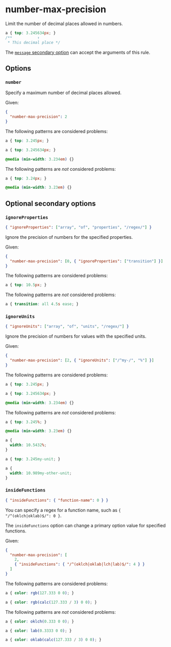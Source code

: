 # number-max-precision

Limit the number of decimal places allowed in numbers.

<!-- prettier-ignore -->
```css
a { top: 3.245634px; }
/**           ↑
 * This decimal place */
```

The [`message` secondary option](../../../docs/user-guide/configure.md#message) can accept the arguments of this rule.

## Options

### `number`

Specify a maximum number of decimal places allowed.

Given:

```json
{
  "number-max-precision": 2
}
```

The following patterns are considered problems:

<!-- prettier-ignore -->
```css
a { top: 3.245px; }
```

<!-- prettier-ignore -->
```css
a { top: 3.245634px; }
```

<!-- prettier-ignore -->
```css
@media (min-width: 3.234em) {}
```

The following patterns are _not_ considered problems:

<!-- prettier-ignore -->
```css
a { top: 3.24px; }
```

<!-- prettier-ignore -->
```css
@media (min-width: 3.23em) {}
```

## Optional secondary options

### `ignoreProperties`

```json
{ "ignoreProperties": ["array", "of", "properties", "/regex/"] }
```

Ignore the precision of numbers for the specified properties.

Given:

```json
{
  "number-max-precision": [0, { "ignoreProperties": ["transition"] }]
}
```

The following patterns are considered problems:

<!-- prettier-ignore -->
```css
a { top: 10.5px; }
```

The following patterns are _not_ considered problems:

<!-- prettier-ignore -->
```css
a { transition: all 4.5s ease; }
```

### `ignoreUnits`

```json
{ "ignoreUnits": ["array", "of", "units", "/regex/"] }
```

Ignore the precision of numbers for values with the specified units.

Given:

```json
{
  "number-max-precision": [2, { "ignoreUnits": ["/^my-/", "%"] }]
}
```

The following patterns are considered problems:

<!-- prettier-ignore -->
```css
a { top: 3.245px; }
```

<!-- prettier-ignore -->
```css
a { top: 3.245634px; }
```

<!-- prettier-ignore -->
```css
@media (min-width: 3.234em) {}
```

The following patterns are _not_ considered problems:

<!-- prettier-ignore -->
```css
a { top: 3.245%; }
```

<!-- prettier-ignore -->
```css
@media (min-width: 3.23em) {}
```

<!-- prettier-ignore -->
```css
a {
  width: 10.5432%;
}
```

<!-- prettier-ignore -->
```css
a { top: 3.245my-unit; }
```

<!-- prettier-ignore -->
```css
a {
  width: 10.989my-other-unit;
}
```

### `insideFunctions`

```json
{ "insideFunctions": { "function-name": 0 } }
```

You can specify a regex for a function name, such as `{ "/^(oklch|oklab)$/": 0 }`.

The `insideFunctions` option can change a primary option value for specified functions.

Given:

```json
{
  "number-max-precision": [
    2,
    { "insideFunctions": { "/^(oklch|oklab|lch|lab)$/": 4 } }
  ]
}
```

The following patterns are considered problems:

<!-- prettier-ignore -->
```css
a { color: rgb(127.333 0 0); }
```

<!-- prettier-ignore -->
```css
a { color: rgb(calc(127.333 / 3) 0 0); }
```

The following patterns are _not_ considered problems:

<!-- prettier-ignore -->
```css
a { color: oklch(0.333 0 0); }
```

<!-- prettier-ignore -->
```css
a { color: lab(0.3333 0 0); }
```

<!-- prettier-ignore -->
```css
a { color: oklab(calc(127.333 / 3) 0 0); }
```
